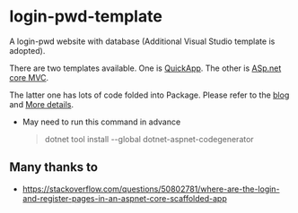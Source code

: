 # login-pwd-template
A login-pwd website with database (Additional Visual Studio template is adopted).

There are two templates available. One is [QuickApp](https://marketplace.visualstudio.com/items?itemName=adentum.QuickApp-ASPNETCoreAngularXProjectTemplate). The other is [ASp.net core MVC](https://docs.microsoft.com/en-us/aspnet/mvc/overview/security/create-an-aspnet-mvc-5-web-app-with-email-confirmation-and-password-reset).

The latter one has lots of code folded into Package. Please refer to the [blog](https://devblogs.microsoft.com/aspnet/aspnetcore-2-1-identity-ui/) and [More details](https://docs.microsoft.com/en-us/aspnet/core/security/authentication/scaffold-identity?view=aspnetcore-2.1&tabs=visual-studio).

- May need to run this command in advance
  > dotnet tool install --global dotnet-aspnet-codegenerator

## Many thanks to
- https://stackoverflow.com/questions/50802781/where-are-the-login-and-register-pages-in-an-aspnet-core-scaffolded-app

